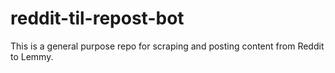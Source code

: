 # reddit-til-repost-bot

This is a general purpose repo for scraping and posting content from Reddit to Lemmy.